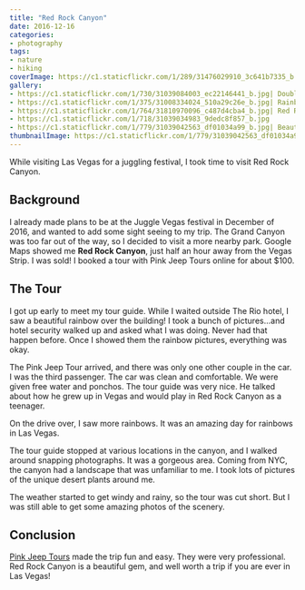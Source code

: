 ```yaml
---
title: "Red Rock Canyon"
date: 2016-12-16
categories:
- photography
tags:
- nature
- hiking
coverImage: https://c1.staticflickr.com/1/289/31476029910_3c641b7335_b.jpg
gallery:
- https://c1.staticflickr.com/1/730/31039084003_ec22146441_b.jpg| Double Rainbow
- https://c1.staticflickr.com/1/375/31008334024_510a29c26e_b.jpg| Rainbow
- https://c1.staticflickr.com/1/764/31810970096_c487d4cba4_b.jpg| Red Rock Canyon
- https://c1.staticflickr.com/1/718/31039034983_9dedc8f857_b.jpg
- https://c1.staticflickr.com/1/779/31039042563_df01034a99_b.jpg| Beautiful red stones
thumbnailImage: https://c1.staticflickr.com/1/779/31039042563_df01034a99_z.jpg
---
```


While visiting Las Vegas for a juggling festival, I took time to visit Red Rock Canyon.

<!--more-->

## Background

I already made plans to be at the Juggle Vegas festival in December of 2016, and wanted to add some sight seeing to my trip.  The Grand Canyon was too far out of the way, so I decided to visit a more nearby park.  Google Maps showed me **Red Rock Canyon**, just half an hour away from the Vegas Strip. I was sold!  I booked a tour with Pink Jeep Tours online for about $100.

## The Tour

I got up early to meet my tour guide.  While I waited outside The Rio hotel, I saw a beautiful rainbow over the building!  I took a bunch of pictures...and hotel security walked up and asked what I was doing.  Never had that happen before.  Once I showed them the rainbow pictures, everything was okay.

The Pink Jeep Tour arrived, and there was only one other couple in the car.  I was the third passenger.  The car was clean and comfortable.  We were given free water and ponchos.
The tour guide was very nice. He talked about how he grew up in Vegas and would play in Red Rock Canyon as a teenager.

On the drive over, I saw more rainbows. It was an amazing day for rainbows in Las Vegas.

The tour guide stopped at various locations in the canyon, and I walked around snapping photographs.  It was a gorgeous area.  Coming from NYC, the canyon had a landscape that was unfamiliar to me.  I took lots of pictures of the unique desert plants around me.

The weather started to get windy and rainy, so the tour was cut short.  But I was still able to get some amazing photos of the scenery.

## Conclusion

[Pink Jeep Tours](https://www.pinkjeeptours.com/) made the trip fun and easy. They were very professional.
Red Rock Canyon is a beautiful gem, and well worth a trip if you are ever in Las Vegas!